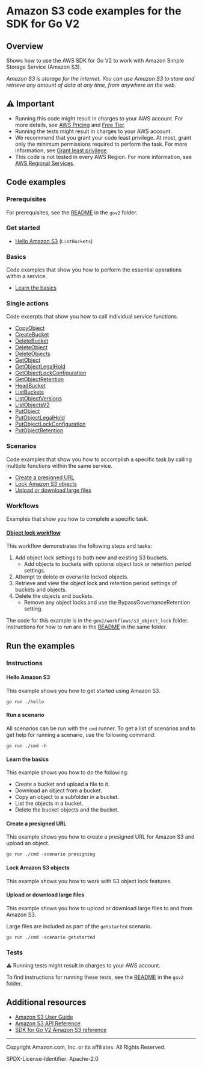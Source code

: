 # Amazon S3 code examples for the SDK for Go V2

## Overview

Shows how to use the AWS SDK for Go V2 to work with Amazon Simple Storage Service (Amazon S3).

<!--custom.overview.start-->
<!--custom.overview.end-->

_Amazon S3 is storage for the internet. You can use Amazon S3 to store and retrieve any amount of data at any time, from anywhere on the web._

## ⚠ Important

* Running this code might result in charges to your AWS account. For more details, see [AWS Pricing](https://aws.amazon.com/pricing/) and [Free Tier](https://aws.amazon.com/free/).
* Running the tests might result in charges to your AWS account.
* We recommend that you grant your code least privilege. At most, grant only the minimum permissions required to perform the task. For more information, see [Grant least privilege](https://docs.aws.amazon.com/IAM/latest/UserGuide/best-practices.html#grant-least-privilege).
* This code is not tested in every AWS Region. For more information, see [AWS Regional Services](https://aws.amazon.com/about-aws/global-infrastructure/regional-product-services).

<!--custom.important.start-->
<!--custom.important.end-->

## Code examples

### Prerequisites

For prerequisites, see the [README](../README.md#Prerequisites) in the `gov2` folder.


<!--custom.prerequisites.start-->
<!--custom.prerequisites.end-->

### Get started

- [Hello Amazon S3](hello/hello.go#L4) (`ListBuckets`)


### Basics

Code examples that show you how to perform the essential operations within a service.

- [Learn the basics](actions/bucket_basics.go)


### Single actions

Code excerpts that show you how to call individual service functions.

- [CopyObject](actions/bucket_basics.go#L288)
- [CreateBucket](actions/bucket_basics.go#L94)
- [DeleteBucket](actions/bucket_basics.go#L387)
- [DeleteObject](../workflows/s3_object_lock/actions/s3_actions.go#L365)
- [DeleteObjects](../workflows/s3_object_lock/actions/s3_actions.go#L413)
- [GetObject](actions/bucket_basics.go#L200)
- [GetObjectLegalHold](../workflows/s3_object_lock/actions/s3_actions.go#L72)
- [GetObjectLockConfiguration](../workflows/s3_object_lock/actions/s3_actions.go#L109)
- [GetObjectRetention](../workflows/s3_object_lock/actions/s3_actions.go#L138)
- [HeadBucket](actions/bucket_basics.go#L64)
- [ListBuckets](actions/bucket_basics.go#L36)
- [ListObjectVersions](../workflows/s3_object_lock/actions/s3_actions.go#L338)
- [ListObjectsV2](actions/bucket_basics.go#L316)
- [PutObject](actions/bucket_basics.go#L126)
- [PutObjectLegalHold](../workflows/s3_object_lock/actions/s3_actions.go#L173)
- [PutObjectLockConfiguration](../workflows/s3_object_lock/actions/s3_actions.go#L234)
- [PutObjectRetention](../workflows/s3_object_lock/actions/s3_actions.go#L276)

### Scenarios

Code examples that show you how to accomplish a specific task by calling multiple
functions within the same service.

- [Create a presigned URL](actions/presigner.go)
- [Lock Amazon S3 objects](../workflows/s3_object_lock/workflows/s3_object_lock.go)
- [Upload or download large files](actions/bucket_basics.go)


<!--custom.examples.start-->
### Workflows

Examples that show you how to complete a specific task.

#### [Object lock workflow](../workflows/s3_object_lock/README.md)

This workflow demonstrates the following steps and tasks:

1. Add object lock settings to both new and existing S3 buckets.
    * Add objects to buckets with optional object lock or retention period settings.
2. Attempt to delete or overwrite locked objects.
3. Retrieve and view the object lock and retention period settings of buckets and objects.
4. Delete the objects and buckets.
    * Remove any object locks and use the BypassGovernanceRetention setting.

The code for this example is in the `gov2/workflows/s3_object_lock` folder.
Instructions for how to run are in the [README](../workflows/s3_object_lock/README.md) in the same folder.
<!--custom.examples.end-->

## Run the examples

### Instructions


<!--custom.instructions.start-->
<!--custom.instructions.end-->

#### Hello Amazon S3

This example shows you how to get started using Amazon S3.

```
go run ./hello
```

#### Run a scenario

All scenarios can be run with the `cmd` runner. To get a list of scenarios
and to get help for running a scenario, use the following command:

```
go run ./cmd -h
```
#### Learn the basics

This example shows you how to do the following:

- Create a bucket and upload a file to it.
- Download an object from a bucket.
- Copy an object to a subfolder in a bucket.
- List the objects in a bucket.
- Delete the bucket objects and the bucket.

<!--custom.basic_prereqs.s3_Scenario_GettingStarted.start-->
<!--custom.basic_prereqs.s3_Scenario_GettingStarted.end-->


<!--custom.basics.s3_Scenario_GettingStarted.start-->
<!--custom.basics.s3_Scenario_GettingStarted.end-->


#### Create a presigned URL

This example shows you how to create a presigned URL for Amazon S3 and upload an object.


<!--custom.scenario_prereqs.s3_Scenario_PresignedUrl.start-->
<!--custom.scenario_prereqs.s3_Scenario_PresignedUrl.end-->


<!--custom.scenarios.s3_Scenario_PresignedUrl.start-->
```
go run ./cmd -scenario presigning
```
<!--custom.scenarios.s3_Scenario_PresignedUrl.end-->

#### Lock Amazon S3 objects

This example shows you how to work with S3 object lock features.


<!--custom.scenario_prereqs.s3_Scenario_ObjectLock.start-->
<!--custom.scenario_prereqs.s3_Scenario_ObjectLock.end-->


<!--custom.scenarios.s3_Scenario_ObjectLock.start-->
<!--custom.scenarios.s3_Scenario_ObjectLock.end-->

#### Upload or download large files

This example shows you how to upload or download large files to and from Amazon S3.


<!--custom.scenario_prereqs.s3_Scenario_UsingLargeFiles.start-->
<!--custom.scenario_prereqs.s3_Scenario_UsingLargeFiles.end-->


<!--custom.scenarios.s3_Scenario_UsingLargeFiles.start-->
Large files are included as part of the `getstarted` scenario.

```
go run ./cmd -scenario getstarted
```
<!--custom.scenarios.s3_Scenario_UsingLargeFiles.end-->

### Tests

⚠ Running tests might result in charges to your AWS account.


To find instructions for running these tests, see the [README](../README.md#Tests)
in the `gov2` folder.



<!--custom.tests.start-->
<!--custom.tests.end-->

## Additional resources

- [Amazon S3 User Guide](https://docs.aws.amazon.com/AmazonS3/latest/userguide/Welcome.html)
- [Amazon S3 API Reference](https://docs.aws.amazon.com/AmazonS3/latest/API/Welcome.html)
- [SDK for Go V2 Amazon S3 reference](https://pkg.go.dev/github.com/aws/aws-sdk-go-v2/service/s3)

<!--custom.resources.start-->
<!--custom.resources.end-->

---

Copyright Amazon.com, Inc. or its affiliates. All Rights Reserved.

SPDX-License-Identifier: Apache-2.0